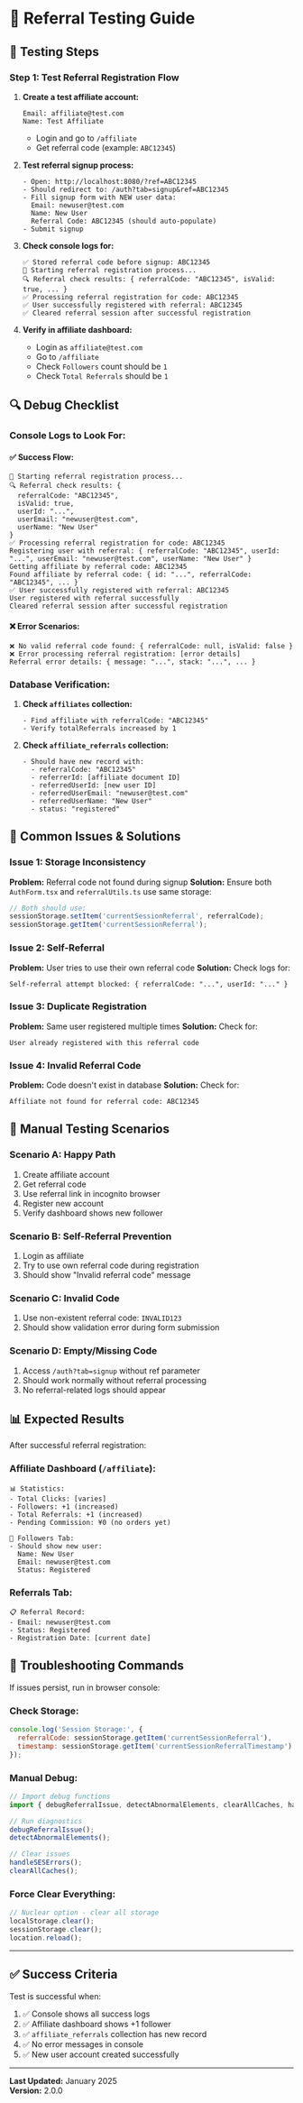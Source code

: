 # 🧪 Referral Testing Guide

## 🚀 Testing Steps

### **Step 1: Test Referral Registration Flow**

1. **Create a test affiliate account:**
   ```
   Email: affiliate@test.com
   Name: Test Affiliate
   ```
   - Login and go to `/affiliate` 
   - Get referral code (example: `ABC12345`)

2. **Test referral signup process:**
   ```
   - Open: http://localhost:8080/?ref=ABC12345
   - Should redirect to: /auth?tab=signup&ref=ABC12345
   - Fill signup form with NEW user data:
     Email: newuser@test.com  
     Name: New User
     Referral Code: ABC12345 (should auto-populate)
   - Submit signup
   ```

3. **Check console logs for:**
   ```
   ✅ Stored referral code before signup: ABC12345
   🔗 Starting referral registration process...
   🔍 Referral check results: { referralCode: "ABC12345", isValid: true, ... }
   ✅ Processing referral registration for code: ABC12345
   ✅ User successfully registered with referral: ABC12345
   ✅ Cleared referral session after successful registration
   ```

4. **Verify in affiliate dashboard:**
   - Login as `affiliate@test.com`
   - Go to `/affiliate`
   - Check `Followers` count should be `1`
   - Check `Total Referrals` should be `1`

## 🔍 **Debug Checklist**

### **Console Logs to Look For:**

#### ✅ **Success Flow:**
```
🔗 Starting referral registration process...
🔍 Referral check results: { 
  referralCode: "ABC12345", 
  isValid: true, 
  userId: "...", 
  userEmail: "newuser@test.com", 
  userName: "New User" 
}
✅ Processing referral registration for code: ABC12345
Registering user with referral: { referralCode: "ABC12345", userId: "...", userEmail: "newuser@test.com", userName: "New User" }
Getting affiliate by referral code: ABC12345
Found affiliate by referral code: { id: "...", referralCode: "ABC12345", ... }
✅ User successfully registered with referral: ABC12345
User registered with referral successfully
Cleared referral session after successful registration
```

#### ❌ **Error Scenarios:**
```
❌ No valid referral code found: { referralCode: null, isValid: false }
❌ Error processing referral registration: [error details]
Referral error details: { message: "...", stack: "...", ... }
```

### **Database Verification:**

1. **Check `affiliates` collection:**
   ```
   - Find affiliate with referralCode: "ABC12345"  
   - Verify totalReferrals increased by 1
   ```

2. **Check `affiliate_referrals` collection:**
   ```
   - Should have new record with:
     - referralCode: "ABC12345"
     - referrerId: [affiliate document ID]
     - referredUserId: [new user ID]
     - referredUserEmail: "newuser@test.com"
     - referredUserName: "New User"
     - status: "registered"
   ```

## 🐛 **Common Issues & Solutions**

### **Issue 1: Storage Inconsistency**
**Problem:** Referral code not found during signup
**Solution:** Ensure both `AuthForm.tsx` and `referralUtils.ts` use same storage:
```javascript
// Both should use:
sessionStorage.setItem('currentSessionReferral', referralCode);
sessionStorage.getItem('currentSessionReferral');
```

### **Issue 2: Self-Referral**
**Problem:** User tries to use their own referral code
**Solution:** Check logs for:
```
Self-referral attempt blocked: { referralCode: "...", userId: "..." }
```

### **Issue 3: Duplicate Registration**
**Problem:** Same user registered multiple times
**Solution:** Check for:
```
User already registered with this referral code
```

### **Issue 4: Invalid Referral Code**
**Problem:** Code doesn't exist in database
**Solution:** Check for:
```
Affiliate not found for referral code: ABC12345
```

## 🎯 **Manual Testing Scenarios**

### **Scenario A: Happy Path**
1. Create affiliate account
2. Get referral code  
3. Use referral link in incognito browser
4. Register new account
5. Verify dashboard shows new follower

### **Scenario B: Self-Referral Prevention** 
1. Login as affiliate
2. Try to use own referral code during registration
3. Should show "Invalid referral code" message

### **Scenario C: Invalid Code**
1. Use non-existent referral code: `INVALID123`
2. Should show validation error during form submission

### **Scenario D: Empty/Missing Code**
1. Access `/auth?tab=signup` without ref parameter
2. Should work normally without referral processing
3. No referral-related logs should appear

## 📊 **Expected Results**

After successful referral registration:

### **Affiliate Dashboard (`/affiliate`):**
```
📊 Statistics:
- Total Clicks: [varies]
- Followers: +1 (increased)
- Total Referrals: +1 (increased) 
- Pending Commission: ¥0 (no orders yet)

👥 Followers Tab:
- Should show new user:
  Name: New User
  Email: newuser@test.com  
  Status: Registered
```

### **Referrals Tab:**
```
📋 Referral Record:
- Email: newuser@test.com
- Status: Registered  
- Registration Date: [current date]
```

## 🚨 **Troubleshooting Commands**

If issues persist, run in browser console:

### **Check Storage:**
```javascript
console.log('Session Storage:', {
  referralCode: sessionStorage.getItem('currentSessionReferral'),
  timestamp: sessionStorage.getItem('currentSessionReferralTimestamp')
});
```

### **Manual Debug:**
```javascript
// Import debug functions
import { debugReferralIssue, detectAbnormalElements, clearAllCaches, handleSESErrors } from './src/utils/debugUtils';

// Run diagnostics
debugReferralIssue();
detectAbnormalElements();

// Clear issues
handleSESErrors();
clearAllCaches();
```

### **Force Clear Everything:**
```javascript
// Nuclear option - clear all storage
localStorage.clear();
sessionStorage.clear();
location.reload();
```

---

## ✅ **Success Criteria**

Test is successful when:
1. ✅ Console shows all success logs
2. ✅ Affiliate dashboard shows +1 follower
3. ✅ `affiliate_referrals` collection has new record
4. ✅ No error messages in console
5. ✅ New user account created successfully

---

**Last Updated:** January 2025  
**Version:** 2.0.0
